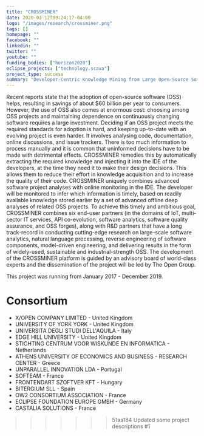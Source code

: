 ```yaml
---
title: "CROSSMINER"
date: 2020-03-12T09:24:17-04:00
logo: "/images/research/crossminer.png"
tags: []
homepage: ""
facebook: ""
linkedin: ""
twitter: ""
youtube: ""
funding_bodies: ["horizon2020"]
eclipse_projects: ["technology.scava"]
project_type: success
summary: "Developer-Centric Knowledge Mining from Large Open-Source Software Repositories"
---
```

Recent reports state that the adoption of open-source software (OSS) helps, resulting in savings of about $60 billion per year to consumers. However, the use of OSS also comes at enormous cost: choosing among OSS projects and maintaining dependence on continuously changing software requires a large investment. Deciding if an OSS project meets the required standards for adoption is hard, and keeping up-to-date with an evolving project is even harder.
It involves analysing code, documentation, online discussions, and issue trackers. There is too much information to process manually and it is common that uninformed decisions have to be made with detrimental effects. CROSSMINER remedies this by automatically extracting the required knowledge and injecting it into the IDE of the developers, at the time they need it to make their design decisions. This allows them to reduce their effort in knowledge acquisition and to increase the quality of their code. CROSSMINER uniquely combines advanced software project analyses with online monitoring in the IDE. The developer will be monitored to infer which information is timely, based on readily available knowledge stored earlier by a set of advanced offline deep analyses of related OSS projects.
To achieve this timely and ambitious goal, CROSSMINER combines six end-user partners (in the domains of IoT, multi-sector IT services, API co-evolution, software analytics, software quality assurance, and OSS forges), along with R&D partners that have a long track-record in conducting cutting-edge research on large-scale software analytics, natural language processing, reverse engineering of software components, model-driven engineering, and delivering results in the form of widely-used, sustainable and industrial-strength OSS. The development of the CROSSMINER platform is guided by an advisory board of world-class experts and the dissemination of the project will be led by The Open Group.


This project was running from January 2017 - December 2019.

# Consortium
* X/OPEN COMPANY LIMITED - United Kingdom
* UNIVERSITY OF YORK YORK - United Kingdom
* UNIVERSITA DEGLI STUDI DELL'AQUILA - Italy
* EDGE HILL UNIVERSITY - United Kingdom
* STICHTING CENTRUM VOOR WISKUNDE EN INFORMATICA - Netherlands
* ATHENS UNIVERSITY OF ECONOMICS AND BUSINESS - RESEARCH CENTER - Greece
* UNPARALLEL INNOVATION LDA - Portugal
* SOFTEAM - France
* FRONTENDART SZOFTVER KFT - Hungary
* BITERGIUM SLL - Spain
* OW2 CONSORTIUM ASSOCIATION  - France
* ECLIPSE FOUNDATION EUROPE GMBH - Germany
* CASTALIA SOLUTIONS - France
>>>>>>> 51aa184 Updated some project descriptions #1
